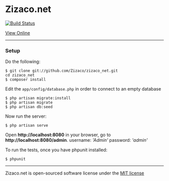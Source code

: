 # Zizaco.net

[![Build Status](https://travis-ci.org/Zizaco/zizaco_net.png)](https://travis-ci.org/Zizaco/zizaco_net)

[View Online](http://zizaco.net)

-----------------

### Setup

Do the following:

    $ git clone git://github.com/Zizaco/zizaco_net.git
    cd zizaco_net
    $ composer install

Edit the `app/config/database.php` in order to connect to an empty database

    $ php artisan migrate:install
    $ php artisan migrate
    $ php artisan db:seed

Now run the server:

    $ php artisan serve

Open __http://localhost:8080__ in your browser, go to __http://localhost:8080/admin__. username: _'Admin'_ password: _'admin'_

To run the tests, once you have phpunit installed:

    $ phpunit

-----------------

Zizaco.net is open-sourced software license under the [MIT license](http://opensource.org/licenses/MIT)

